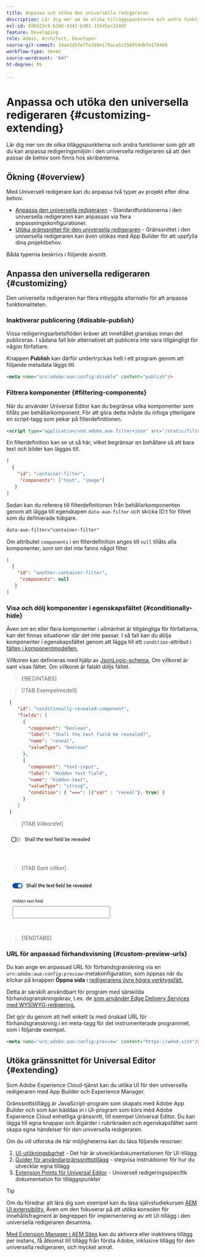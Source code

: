 ```yaml
---
title: Anpassa och utöka den universella redigeraren
description: Lär dig mer om de olika tilläggspunkterna och andra funktioner som gör att du kan anpassa gränssnittet i den universella redigeraren så att det passar de behov som finns hos de som skapar innehållet.
exl-id: 8d6523c8-b266-4341-b301-316d5ec224d7
feature: Developing
role: Admin, Architect, Developer
source-git-commit: 34ae1d57e77e209e179aca5c556954dbfb170498
workflow-type: tm+mt
source-wordcount: '647'
ht-degree: 0%

---
```



# Anpassa och utöka den universella redigeraren {#customizing-extending}

Lär dig mer om de olika tilläggspunkterna och andra funktioner som gör att du kan anpassa redigeringsmiljön i den universella redigeraren så att den passar de behov som finns hos skribenterna.

## Ökning {#overview}

Med Universell redigerare kan du anpassa två typer av projekt efter dina behov.

* [Anpassa den universella redigeraren](#customizing) - Standardfunktionerna i den universella redigeraren kan anpassas via flera anpassningskonfigurationer.
* [Utöka gränssnittet för den universella redigeraren](#extending) - Gränssnittet i den universella redigeraren kan även utökas med App Builder för att uppfylla dina projektbehov.

Båda typerna beskrivs i följande avsnitt.

## Anpassa den universella redigeraren {#customizing}

Den universella redigeraren har flera inbyggda alternativ för att anpassa funktionaliteten.

### Inaktiverar publicering {#disable-publish}

Vissa redigeringsarbetsflöden kräver att innehållet granskas innan det publiceras. I sådana fall bör alternativet att publicera inte vara tillgängligt för någon författare.

Knappen **Publish** kan därför undertryckas helt i ett program genom att följande metadata läggs till.

```html
<meta name="urn:adobe:aue:config:disable" content="publish"/>
```

### Filtrera komponenter {#filtering-components}

När du använder Universal Editor kan du begränsa vilka komponenter som tillåts per behållarkomponent. För att göra detta måste du infoga ytterligare en script-tagg som pekar på filterdefinitionen.

```html
<script type="application/vnd.adobe.aue.filter+json" src="/static/filter-definition.json"></script>
```

En filterdefinition kan se ut så här, vilket begränsar en behållare så att bara text och bilder kan läggas till.

```json
[
  {
    "id": "container-filter",
     "components": ["text", "image"]
   }
]
```

Sedan kan du referera till filterdefinitionen från behållarkomponenten genom att lägga till egenskapen `data-aue-filter` och skicka ID:t för filtret som du definierade tidigare.

```html
data-aue-filter="container-filter"
```

Om attributet `components` i en filterdefinition anges till `null` tillåts alla komponenter, som om det inte fanns något filter.

```json
[
  {
    "id": "another-container-filter",
     "components": null
   }
]
```

### Visa och dölj komponenter i egenskapsfältet {#conditionally-hide}

Även om en eller flera komponenter i allmänhet är tillgängliga för författarna, kan det finnas situationer där det inte passar. I så fall kan du dölja komponenter i egenskapsfältet genom att lägga till ett `condition`-attribut i [fälten i komponentmodellen.](/help/implementing/universal-editor/field-types.md#fields)

Villkoren kan definieras med hjälp av [JsonLogic-schema.](https://jsonlogic.com/) Om villkoret är sant visas fältet. Om villkoret är falskt döljs fältet.

>[!BEGINTABS]

>[!TAB Exempelmodell]

```json
 {
    "id": "conditionally-revealed-component",
    "fields": [
      {
        "component": "boolean",
        "label": "Shall the text field be revealed?",
        "name": "reveal",
        "valueType": "boolean"
      },
      {
        "component": "text-input",
        "label": "Hidden text field",
        "name": "hidden-text",
        "valueType": "string",
        "condition": { "===": [{"var" : "reveal"}, true] }
      }
    ]
 }
```

>[!TAB Villkorsfel]

![Dolt textfält](assets/hidden.png)

>[!TAB Sant villkor]

![Visar textfält](assets/shown.png)

>[!ENDTABS]

### URL för anpassad förhandsvisning {#custom-preview-urls}

Du kan ange en anpassad URL för förhandsgranskning via en `urn:adobe:aue:config:preview`-metakonfiguration, som öppnas när du klickar på knappen **Öppna sida** i [redigerarens övre högra verktygsfält.](/help/sites-cloud/authoring/universal-editor/navigation.md#universal-editor-toolbar)

Detta är särskilt användbart för program med särskilda förhandsgranskningskrav, t.ex. de [som använder Edge Delivery Services med WYSIWYG-redigering.](/help/edge/wysiwyg-authoring/authoring.md)

Det gör du genom att helt enkelt ta med önskad URL för förhandsgranskning i en meta-tagg för det instrumenterade programmet, som i följande exempel.

```html
<meta name="urn:adobe:aue:config:preview" content="https://wknd.site"/>
```

## Utöka gränssnittet för Universal Editor {#extending}

Som Adobe Experience Cloud-tjänst kan du utöka UI för den universella redigeraren med App Builder och Experience Manager.

Gränssnittstillägg är JavaScript-program som skapats med Adobe App Builder och som kan bäddas in i UI-program som körs med Adobe Experience Cloud enhetliga gränssnitt, till exempel Universal Editor. Du kan lägga till egna knappar och åtgärder i rubrikraden och egenskapsfältet samt skapa egna händelser för den universella redigeraren.

Om du vill utforska de här möjligheterna kan du läsa följande resurser:

1. [UI-utökningsbarhet](https://developer.adobe.com/uix/docs/) - Det här är utvecklardokumentationen för UI-tillägg.
1. [Guider för användargränssnittstillägg](https://developer.adobe.com/uix/docs/guides/) - stegvisa instruktioner för hur du utvecklar egna tillägg
1. [Extension Points för Universal Editor](https://developer.adobe.com/uix/docs/services/aem-universal-editor/) - Universell redigeringsspecifik dokumentation för tilläggspunkter

>[!TIP]
>
>Om du föredrar att lära dig som exempel kan du läsa självstudiekursen [AEM UI extensibility.](https://experienceleague.adobe.com/en/docs/experience-manager-learn/cloud-service/developing/extensibility/ui/overview) Även om den fokuserar på att utöka konsolen för innehållsfragment är begreppen för implementering av ett UI-tillägg i den universella redigeraren desamma.

[Med Extension Manager i AEM Sites](https://developer.adobe.com/uix/docs/extension-manager/) kan du aktivera eller inaktivera tillägg per instans, få åtkomst till tillägg från första Adobe, inklusive tillägg för den universella redigeraren, och mycket annat.
